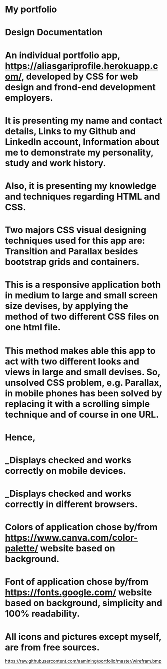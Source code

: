 # My portfolio
# Design Documentation
# An individual portfolio app, https://aliasgariprofile.herokuapp.com/, developed by CSS for web design and frond-end development employers. 
# It is presenting my name and contact details, Links to my Github and LinkedIn account, Information about me to demonstrate my personality, study and work history.
# Also, it is presenting my knowledge and techniques regarding HTML and CSS.
# Two majors CSS visual designing techniques used for this app are: Transition and Parallax besides bootstrap grids and containers.
# This is a responsive application both in medium to large and small screen size devises, by applying the method of two different CSS files on one html file.
# This method makes able this app to act with two different looks and views in large and small devises. So, unsolved CSS problem, e.g. Parallax, in mobile phones has been solved by replacing it with a scrolling simple technique and of course in one URL.
# Hence, 
# _Displays checked and works correctly on mobile devices.
# _Displays checked and works correctly in different browsers.
# Colors of application chose by/from https://www.canva.com/color-palette/ website based on background.
# Font of application chose by/from https://fonts.google.com/ website based on background, simplicity and 100% readability.
# All icons and pictures except myself, are from free sources.
https://raw.githubusercontent.com/aamining/portfolio/master/wirefram.bmp
